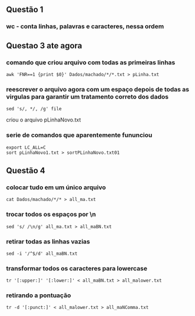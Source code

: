 ## Questão 1

### wc - conta linhas, palavras e caracteres, nessa ordem

## Questao 3 ate agora

### comando que criou arquivo com todas as primeiras linhas
```
awk 'FNR==1 {print $0}' Dados/machado/*/*.txt > pLinha.txt
```

### reescrever o arquivo agora com um espaço depois de todas as virgulas para garantir um tratamento correto dos dados

```
sed 's/, */, /g' file
```

criou o arquivo pLinhaNovo.txt

### serie de comandos que aparentemente fununciou

```
export LC_ALL=C
sort pLinhaNovo1.txt > sortPLinhaNovo.txt01
```

## Questão 4

### colocar tudo em um único arquivo

```
cat Dados/machado/*/* > all_ma.txt
```

### trocar todos os espaços por \n

```
sed 's/ /\n/g' all_ma.txt > all_maBN.txt
```

### retirar todas as linhas vazias

```
sed -i '/^$/d' all_maBN.txt
```

### transformar todos os caracteres para lowercase

```
tr '[:upper:]' '[:lower:]' < all_maBN.txt > all_malower.txt
```

### retirando a pontuação

```
tr -d '[:punct:]' < all_malower.txt > all_maNComma.txt
```